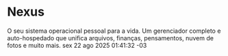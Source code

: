 # Nexus
O seu sistema operacional pessoal para a vida. Um gerenciador completo e auto-hospedado que unifica arquivos, finanças, pensamentos, nuvem de fotos e muito mais.
sex 22 ago 2025 01:41:32 -03
